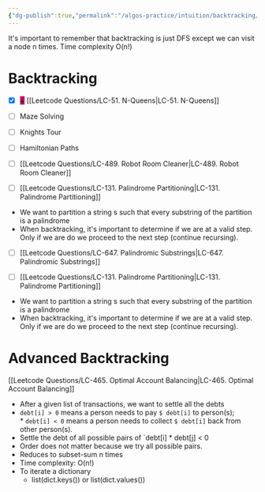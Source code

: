 ```yaml
---
{"dg-publish":true,"permalink":"/algos-practice/intuition/backtracking/"}
---
```


It's important to remember that backtracking is just DFS except we can visit a node n times. Time complexity O(n!)

# Backtracking
- [x] <mark style="background: #cc085d;">+</mark> [[Leetcode Questions/LC-51. N-Queens\|LC-51. N-Queens]]
- [ ] Maze Solving 
- [ ] Knights Tour
- [ ] Hamiltonian Paths
- [ ] [[Leetcode Questions/LC-489. Robot Room Cleaner\|LC-489. Robot Room Cleaner]]

- [ ] [[Leetcode Questions/LC-131. Palindrome Partitioning\|LC-131. Palindrome Partitioning]]
- We want to partition a string s such that every substring of the partition is a palindrome
- When backtracking, it's important to determine if we are at a valid step. Only if we are do we proceed to the next step (continue recursing).


- [ ] [[Leetcode Questions/LC-647. Palindromic Substrings\|LC-647. Palindromic Substrings]]

- [ ] [[Leetcode Questions/LC-131. Palindrome Partitioning\|LC-131. Palindrome Partitioning]]
- We want to partition a string s such that every substring of the partition is a palindrome
- When backtracking, it's important to determine if we are at a valid step. Only if we are do we proceed to the next step (continue recursing).
# Advanced Backtracking
[[Leetcode Questions/LC-465. Optimal Account Balancing\|LC-465. Optimal Account Balancing]]
- After a given list of transactions, we want to settle all the debts
- `debt[i] > 0` means a person needs to pay `$ debt[i]` to  person(s); * `debt[i] < 0` means a person needs to collect `$ debt[i]` back from other person(s).
- Settle the debt of all possible pairs of `debt[i] * debt[j] < 0
- Order does not matter because we try all possible pairs. 
- Reduces to subset-sum n times
- Time complexity: O(n!)
- To iterate a dictionary 
	- list(dict.keys()) or list(dict.values())

